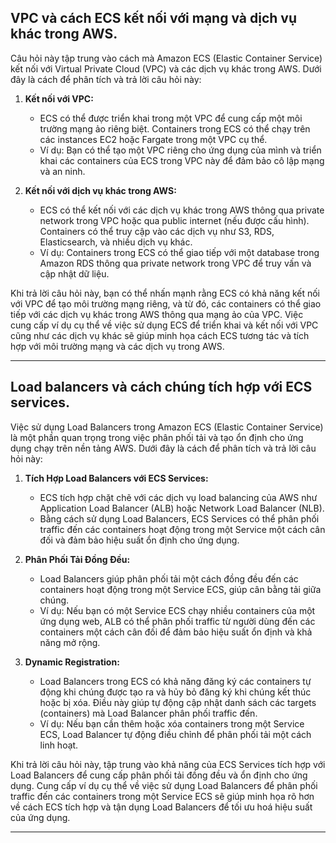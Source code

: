 ## VPC và cách ECS kết nối với mạng và dịch vụ khác trong AWS.

Câu hỏi này tập trung vào cách mà Amazon ECS (Elastic Container Service) kết nối với Virtual Private Cloud (VPC) và các dịch vụ khác trong AWS. Dưới đây là cách để phân tích và trả lời câu hỏi này:

1. **Kết nối với VPC:**

   - ECS có thể được triển khai trong một VPC để cung cấp một môi trường mạng ảo riêng biệt. Containers trong ECS có thể chạy trên các instances EC2 hoặc Fargate trong một VPC cụ thể.
   - Ví dụ: Bạn có thể tạo một VPC riêng cho ứng dụng của mình và triển khai các containers của ECS trong VPC này để đảm bảo cô lập mạng và an ninh.

2. **Kết nối với dịch vụ khác trong AWS:**
   - ECS có thể kết nối với các dịch vụ khác trong AWS thông qua private network trong VPC hoặc qua public internet (nếu được cấu hình). Containers có thể truy cập vào các dịch vụ như S3, RDS, Elasticsearch, và nhiều dịch vụ khác.
   - Ví dụ: Containers trong ECS có thể giao tiếp với một database trong Amazon RDS thông qua private network trong VPC để truy vấn và cập nhật dữ liệu.

Khi trả lời câu hỏi này, bạn có thể nhấn mạnh rằng ECS có khả năng kết nối với VPC để tạo môi trường mạng riêng, và từ đó, các containers có thể giao tiếp với các dịch vụ khác trong AWS thông qua mạng ảo của VPC. Việc cung cấp ví dụ cụ thể về việc sử dụng ECS để triển khai và kết nối với VPC cũng như các dịch vụ khác sẽ giúp minh họa cách ECS tương tác và tích hợp với môi trường mạng và các dịch vụ trong AWS.

---

## Load balancers và cách chúng tích hợp với ECS services.

Việc sử dụng Load Balancers trong Amazon ECS (Elastic Container Service) là một phần quan trọng trong việc phân phối tải và tạo ổn định cho ứng dụng chạy trên nền tảng AWS. Dưới đây là cách để phân tích và trả lời câu hỏi này:

1. **Tích Hợp Load Balancers với ECS Services:**

   - ECS tích hợp chặt chẽ với các dịch vụ load balancing của AWS như Application Load Balancer (ALB) hoặc Network Load Balancer (NLB).
   - Bằng cách sử dụng Load Balancers, ECS Services có thể phân phối traffic đến các containers hoạt động trong một Service một cách cân đối và đảm bảo hiệu suất ổn định cho ứng dụng.

2. **Phân Phối Tải Đồng Đều:**

   - Load Balancers giúp phân phối tải một cách đồng đều đến các containers hoạt động trong một Service ECS, giúp cân bằng tải giữa chúng.
   - Ví dụ: Nếu bạn có một Service ECS chạy nhiều containers của một ứng dụng web, ALB có thể phân phối traffic từ người dùng đến các containers một cách cân đối để đảm bảo hiệu suất ổn định và khả năng mở rộng.

3. **Dynamic Registration:**
   - Load Balancers trong ECS có khả năng đăng ký các containers tự động khi chúng được tạo ra và hủy bỏ đăng ký khi chúng kết thúc hoặc bị xóa. Điều này giúp tự động cập nhật danh sách các targets (containers) mà Load Balancer phân phối traffic đến.
   - Ví dụ: Nếu bạn cần thêm hoặc xóa containers trong một Service ECS, Load Balancer tự động điều chỉnh để phân phối tải một cách linh hoạt.

Khi trả lời câu hỏi này, tập trung vào khả năng của ECS Services tích hợp với Load Balancers để cung cấp phân phối tải đồng đều và ổn định cho ứng dụng. Cung cấp ví dụ cụ thể về việc sử dụng Load Balancers để phân phối traffic đến các containers trong một Service ECS sẽ giúp minh họa rõ hơn về cách ECS tích hợp và tận dụng Load Balancers để tối ưu hoá hiệu suất của ứng dụng.

---
